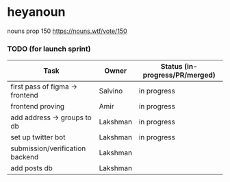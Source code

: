 # heyanoun

nouns prop 150 https://nouns.wtf/vote/150

### TODO (for launch sprint)

| Task                            | Owner    | Status (in-progress/PR/merged) |
| ------------------------------- | -------- | ------------------------------ |
| first pass of figma -> frontend | Salvino  | in progress                    |
| frontend proving                | Amir     | in progress                    |
| add address -> groups to db     | Lakshman | in progress                    |
| set up twitter bot              | Lakshman | in progress                    |
| submission/verification backend | Lakshman |                                |
| add posts db                    | Lakshman |                                |
